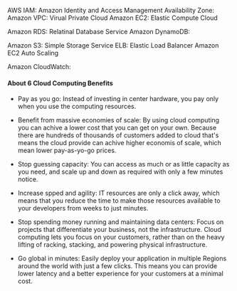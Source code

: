 
AWS IAM: Amazon Identity and Access Management
Availability Zone:
Amazon VPC: Virual Private Cloud
Amazon EC2: Elastic Compute Cloud 

Amazon RDS: Relatinal Database Service
Amazon DynamoDB: 

Amazon S3: Simple Storage Service
ELB: Elastic Load Balancer
Amazon EC2 Auto Scaling

Amazon CloudWatch: 


#### About 6 Cloud Computing Benefits

* Pay as you go: Instead of investing in center hardware, you pay only when you use the computing resources.

* Benefit from massive economies of scale: By using cloud computing you can achive a lower cost that you can get on your own. Because there are hundreds of thousands of customers added to cloud that's means the cloud provide can achive higher economis of scale, which mean lower pay-as-yo-go prices.

* Stop guessing capacity: You can access as much or as little capacity as you need, and scale up and down as required with only a few minutes notice.

* Increase spped and agility: IT resources are only a click away, which means that you reduce the time to make those resources available to your developers from weeks to just minutes.

* Stop spending money running and maintaining data centers: Focus on projects that differentiate your business, not the infrastructure. Cloud computing lets you focus on your customers, rather than on the heavy lifting of racking, stacking, and powering physical infrastructure. 

* Go global in minutes:  Easily deploy your application in multiple Regions around the world with just a few clicks. This means you can provide lower latency and a better experience for your customers at a minimal cost.


